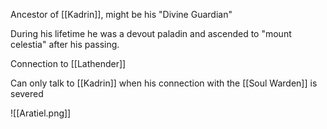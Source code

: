 Ancestor of [[Kadrin]], might be his "Divine Guardian"

During his lifetime he was a devout paladin and ascended to "mount celestia" after his passing.

Connection to [[Lathender]]

Can only talk to [[Kadrin]] when his connection with the [[Soul Warden]] is severed

![[Aratiel.png]]